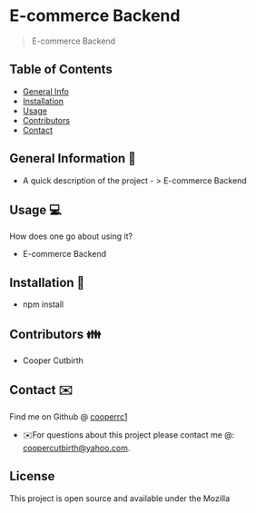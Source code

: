 


    
# E-commerce Backend
> E-commerce Backend


## Table of Contents
* [General Info](#general-information)
* [Installation](#installation)
* [Usage](#usage)
* [Contributors](#contributors)
* [Contact](#contact)
<!-- * [License](#license) -->


## General Information 📃
- A quick description of the project - > E-commerce Backend


## Usage  💻 
How does one go about using it?
* E-commerce Backend


## Installation 💾
* npm install


## Contributors 👪
* Cooper Cutbirth


## Contact ✉️
Find me on Github @ [cooperrc1](http://github.com/cooperrc1)
* ✉️For questions about this project please contact me @: coopercutbirth@yahoo.com.



 ## License
This project is open source and available under the Mozilla


    
